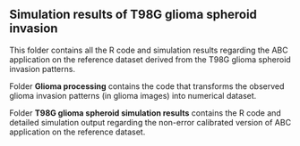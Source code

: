 ## Simulation results of T98G glioma spheroid invasion ## 
This folder contains all the R code and simulation results regarding the ABC application on the reference dataset derived from the T98G glioma spheroid invasion patterns.  

Folder **Glioma processing** contains the code that transforms the observed glioma invasion patterns (in glioma images) into numerical dataset. 

Folder **T98G glioma spheroid simulation results** contains the R code and detailed simulation output regarding the non-error calibrated version of ABC application on the reference dataset. 
